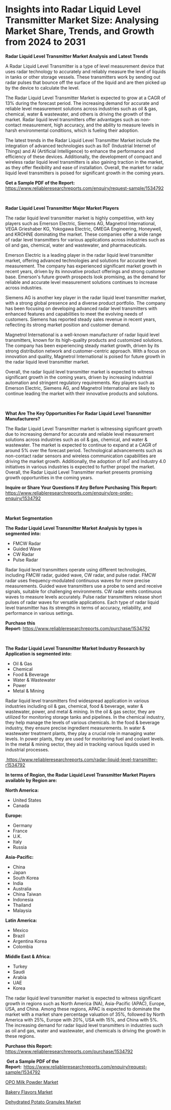<p><h1>Insights into Radar Liquid Level Transmitter Market Size: Analysing Market Share, Trends, and Growth from 2024 to 2031</h1></p><p><strong>Radar Liquid Level Transmitter Market Analysis and Latest Trends</strong></p>
<p><p>A Radar Liquid Level Transmitter is a type of level measurement device that uses radar technology to accurately and reliably measure the level of liquids in tanks or other storage vessels. These transmitters work by sending out radar pulses that bounce off the surface of the liquid and are then picked up by the device to calculate the level.</p><p>The Radar Liquid Level Transmitter Market is expected to grow at a CAGR of 13% during the forecast period. The increasing demand for accurate and reliable level measurement solutions across industries such as oil & gas, chemical, water & wastewater, and others is driving the growth of the market. Radar liquid level transmitters offer advantages such as non-contact measurement, high accuracy, and the ability to measure levels in harsh environmental conditions, which is fueling their adoption.</p><p>The latest trends in the Radar Liquid Level Transmitter Market include the integration of advanced technologies such as IIoT (Industrial Internet of Things) and AI (Artificial Intelligence) to enhance the performance and efficiency of these devices. Additionally, the development of compact and wireless radar liquid level transmitters is also gaining traction in the market, as they offer flexibility and ease of installation. Overall, the market for radar liquid level transmitters is poised for significant growth in the coming years.</p></p>
<p><strong>Get a Sample PDF of the Report:&nbsp;</strong> <a href="https://www.reliableresearchreports.com/enquiry/request-sample/1534792">https://www.reliableresearchreports.com/enquiry/request-sample/1534792</a></p>
<p>&nbsp;</p>
<p><strong>Radar Liquid Level Transmitter Major Market Players</strong></p>
<p><p>The radar liquid level transmitter market is highly competitive, with key players such as Emerson Electric, Siemens AG, Magnetrol International, VEGA Grieshaber KG, Yokogawa Electric, OMEGA Engineering, Honeywell, and KROHNE dominating the market. These companies offer a wide range of radar level transmitters for various applications across industries such as oil and gas, chemical, water and wastewater, and pharmaceuticals.</p><p>Emerson Electric is a leading player in the radar liquid level transmitter market, offering advanced technologies and solutions for accurate level measurement. The company has experienced significant market growth in recent years, driven by its innovative product offerings and strong customer base. Emerson's future growth prospects look promising, as the demand for reliable and accurate level measurement solutions continues to increase across industries.</p><p>Siemens AG is another key player in the radar liquid level transmitter market, with a strong global presence and a diverse product portfolio. The company has been focusing on developing advanced radar level transmitters with enhanced features and capabilities to meet the evolving needs of customers. Siemens has reported steady sales revenue in recent years, reflecting its strong market position and customer demand.</p><p>Magnetrol International is a well-known manufacturer of radar liquid level transmitters, known for its high-quality products and customized solutions. The company has been experiencing steady market growth, driven by its strong distribution network and customer-centric approach. With a focus on innovation and quality, Magnetrol International is poised for future growth in the radar liquid level transmitter market.</p><p>Overall, the radar liquid level transmitter market is expected to witness significant growth in the coming years, driven by increasing industrial automation and stringent regulatory requirements. Key players such as Emerson Electric, Siemens AG, and Magnetrol International are likely to continue leading the market with their innovative products and solutions.</p></p>
<p>&nbsp;</p>
<p><strong>What Are The Key Opportunities For Radar Liquid Level Transmitter Manufacturers?</strong></p>
<p><p>The Radar Liquid Level Transmitter market is witnessing significant growth due to increasing demand for accurate and reliable level measurement solutions across industries such as oil & gas, chemical, and water & wastewater. The market is expected to continue to expand at a CAGR of around 5% over the forecast period. Technological advancements such as non-contact radar sensors and wireless communication capabilities are driving the market growth. Additionally, the adoption of IIoT and Industry 4.0 initiatives in various industries is expected to further propel the market. Overall, the Radar Liquid Level Transmitter market presents promising growth opportunities in the coming years.</p></p>
<p><strong>Inquire or Share Your Questions If Any Before Purchasing This Report:</strong> <a href="https://www.reliableresearchreports.com/enquiry/pre-order-enquiry/1534792">https://www.reliableresearchreports.com/enquiry/pre-order-enquiry/1534792</a></p>
<p>&nbsp;</p>
<p><strong>Market Segmentation</strong></p>
<p><strong>The Radar Liquid Level Transmitter Market Analysis by types is segmented into:</strong></p>
<p><ul><li>FMCW Radar</li><li>Guided Wave</li><li>CW Radar</li><li>Pulse Radar</li></ul></p>
<p><p>Radar liquid level transmitters operate using different technologies, including FMCW radar, guided wave, CW radar, and pulse radar. FMCW radar uses frequency-modulated continuous waves for more precise measurements. Guided wave transmitters use a probe to send and receive signals, suitable for challenging environments. CW radar emits continuous waves to measure levels accurately. Pulse radar transmitters release short pulses of radar waves for versatile applications. Each type of radar liquid level transmitter has its strengths in terms of accuracy, reliability, and performance in various settings.</p></p>
<p><strong>Purchase this Report:&nbsp;</strong><a href="https://www.reliableresearchreports.com/purchase/1534792">https://www.reliableresearchreports.com/purchase/1534792</a></p>
<p>&nbsp;</p>
<p><strong>The Radar Liquid Level Transmitter Market Industry Research by Application is segmented into:</strong></p>
<p><ul><li>Oil & Gas</li><li>Chemical</li><li>Food & Beverage</li><li>Water & Wastewater</li><li>Power</li><li>Metal & Mining</li></ul></p>
<p><p>Radar liquid level transmitters find widespread application in various industries including oil & gas, chemical, food & beverage, water & wastewater, power, and metal & mining. In the oil & gas sector, they are utilized for monitoring storage tanks and pipelines. In the chemical industry, they help manage the levels of various chemicals. In the food & beverage industry, they ensure precise ingredient measurements. In water & wastewater treatment plants, they play a crucial role in managing water levels. In power plants, they are used for monitoring fuel and coolant levels. In the metal & mining sector, they aid in tracking various liquids used in industrial processes.</p></p>
<p><a href="https://www.reliableresearchreports.com/radar-liquid-level-transmitter-r1534792">&nbsp;https://www.reliableresearchreports.com/radar-liquid-level-transmitter-r1534792</a></p>
<p><strong>In terms of Region, the Radar Liquid Level Transmitter Market Players available by Region are:</strong></p>
<p>
    <p> <strong> North America: </strong>
        <ul>
            <li>United States</li>
            <li>Canada</li>
        </ul>
        </p> 
    <p> <strong> Europe: </strong>
        <ul>
            <li>Germany</li>
            <li>France</li>
            <li>U.K.</li>
            <li>Italy</li>
            <li>Russia</li>
        </ul>
        </p> 
    <p> <strong> Asia-Pacific: </strong>
        <ul>
            <li>China</li>
            <li>Japan</li>
            <li>South Korea</li>
            <li>India</li>
            <li>Australia</li>
            <li>China Taiwan</li>
            <li>Indonesia</li>
            <li>Thailand</li>
            <li>Malaysia</li>
        </ul>
        </p> 
    <p> <strong> Latin America: </strong>
        <ul>
            <li>Mexico</li>
            <li>Brazil</li>
            <li>Argentina Korea</li>
            <li>Colombia</li>
        </ul>
        </p> 
    <p> <strong> Middle East & Africa: </strong>
        <ul>
            <li>Turkey</li>
            <li>Saudi</li>
            <li>Arabia</li>
            <li>UAE</li>
            <li>Korea</li>
        </ul>
    </p>
    </p>
<p><p>The radar liquid level transmitter market is expected to witness significant growth in regions such as North America (NA), Asia-Pacific (APAC), Europe, USA, and China. Among these regions, APAC is expected to dominate the market with a market share percentage valuation of 35%, followed by North America with 25%, Europe with 20%, USA with 15%, and China with 5%. The increasing demand for radar liquid level transmitters in industries such as oil and gas, water and wastewater, and chemicals is driving the growth in these regions.</p></p>
<p><strong>Purchase this Report: </strong><a href="https://www.reliableresearchreports.com/purchase/1534792">https://www.reliableresearchreports.com/purchase/1534792</a></p>
<p>&nbsp;<strong>Get a Sample PDF of the Report:&nbsp;&nbsp;</strong><a href="https://www.reliableresearchreports.com/enquiry/request-sample/1534792">https://www.reliableresearchreports.com/enquiry/request-sample/1534792</a></p>
<p><strong></strong></p>
<p><p><a href="https://fuschia-pecorino-a6d.notion.site/OPO-Milk-Powder-Market-Comprehensive-Assessment-by-Type-Application-and-Geography-ad3a30e7382143fe9cd701d9e6e1d6c3">OPO Milk Powder Market</a></p><p><a href="https://florentine-yuzu-f42.notion.site/Bakery-Flavors-Market-Analysis-and-Sze-Forecasted-for-period-from-2024-to-2031-1f76d834e28f46669ff1f6fd28e86b55">Bakery Flavors Market</a></p><p><a href="https://changeable-paste-463.notion.site/Dehydrated-Potato-Granules-Market-Exploring-Market-Share-Market-Trends-and-Future-Growth-176c5de02c5d49f294063d5027d13036">Dehydrated Potato Granules Market</a></p></p>